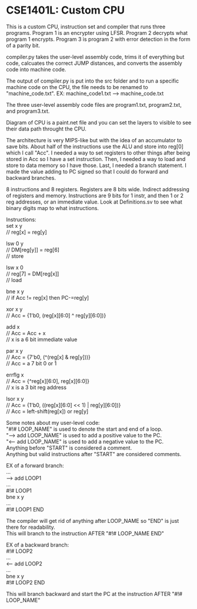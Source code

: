 # CSE1401L: Custom CPU

This is a custom CPU, instruction set and compiler that runs three programs. Program 1 is an encrypter using LFSR. Program 2 decrypts what program 1 encrypts. Program 3 is program 2 with error detection in the form of a parity bit.

compiler.py takes the user-level assembly code, trims it of everything but code, calcuates the correct JUMP distances, and converts the assembly code into machine code.

The output of compiler.py is put into the src folder and to run a specific machine code on the CPU, the file needs to be renamed to "machine_code.txt".
EX: machine_code1.txt --> machine_code.txt

The three user-level assembly code files are program1.txt, program2.txt, and program3.txt.

Diagram of CPU is a paint.net file and you can set the layers to visible to see their data path throught the CPU.

The architecture is very MIPS-like but with the idea of an accumulator to save bits.
About half of the instructions use the ALU and store into reg[0] which I call "Acc".
I needed a way to set registers to other things after being stored in Acc so I have a set instruction.
Then, I needed a way to load and store to data memory so I have those.
Last, I needed a branch statement. I made the value adding to PC signed so that I could do forward and backward branches.

8 instructions and 8 registers.
Registers are 8 bits wide.
Indirect addressing of registers and memory.
Instructions are 9 bits for 1 instr, and then 1 or 2 reg addresses, or an immediate value.
Look at Definitions.sv to see what binary digits map to what instructions.

Instructions:  
set x y  
// reg[x] = reg[y]  

lsw 0 y  
// DM[reg[y]] = reg[6]  
// store  

lsw x 0  
// reg[7] = DM[reg[x]]  
// load  

bne x y  
// if Acc != reg[x] then PC-=reg[y]  

xor x y  
// Acc = {1'b0, (reg[x][6:0] ^ reg[y][6:0])}  

add x  
// Acc = Acc + x  
// x is a 6 bit immediate value  

par x y  
// Acc = {7'b0, (^(reg[x] & reg[y]))}  
// Acc = a 7 bit 0 or 1  

errflg x  
// Acc = {^reg[x][6:0], reg[x][6:0]}  
// x is a 3 bit reg address  

lsor x y  
// Acc = {1'b0, ((reg[x][6:0] << 1) | reg[y][6:0])}  
// Acc = left-shift(reg[x]) or reg[y]  

Some notes about my user-level code:  
    "#!# LOOP_NAME" is used to denote the start and end of a loop.  
    "--> add LOOP_NAME" is used to add a positive value to the PC.  
    "<-- add LOOP_NAME" is used to add a negative value to the PC.  
    Anything before "START" is considered a comment.  
    Anything but valid instructions after "START" are considered comments.  
  
EX of a forward branch:  
    ...  
    --> add LOOP1  
    ...  
    #!# LOOP1  
    bne x y  
    ...  
    #!# LOOP1 END  
    
 The compiler will get rid of anything after LOOP_NAME so "END" is just there for readability.  
This will branch to the instruction AFTER "#!# LOOP_NAME END"  
    
EX of a backward branch:  
    #!# LOOP2  
    ...  
    <-- add LOOP2  
    ...  
    bne x y  
    #!# LOOP2 END  
    
This will branch backward and start the PC at the instruction AFTER "#!# LOOP_NAME"  
